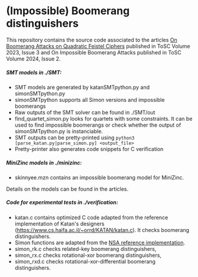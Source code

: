 # (Impossible) Boomerang distinguishers

This repository contains the source code associated to the articles [On Boomerang Attacks on Quadratic Feistel Ciphers](https://tosc.iacr.org/index.php/ToSC/article/view/11186) published in ToSC Volume 2023, Issue 3 and On Impossible Boomerang Attacks published in ToSC Volume 2024, Issue 2.

##### SMT models in ./SMT:
- SMT models are generated by katanSMTpython.py and simonSMTpython.py
- simonSMTpython supports all Simon versions and impossible boomerangs
- Raw outputs of the SMT solver can be found in ./SMT/out
- find_quartet_simon.py looks for quartets with some constraints. It can be used to find impossible boomerangs or check whether the output of simonSMTpython.py is instanciable.
- SMT outputs can be pretty-printed using `python3 [parse_katan.py|parse_simon.py] <output_file>`
- Pretty-printer also generates code snippets for C verification

##### MiniZinc models in ./minizinc:
- skinnyee.mzn contains an impossible boomerang model for MiniZinc.

Details on the models can be found in the articles.

##### Code for experimental tests in ./verification:
- katan.c contains optimized C code adapted from the reference implementation of Katan's designers (https://www.cs.haifa.ac.il/~orrd/KATAN/katan.c). It checks boomerang distinguishers.
- Simon functions are adapted from the [NSA reference implementation](https://nsacyber.github.io/simon-speck/implementations/ImplementationGuide1.1.pdf).
- simon_rk.c checks related-key boomerang distinguishers,
- simon_rx.c checks rotational-xor boomerang distinguishers,
- simon_rxd.c checks rotational-xor-differential boomerang distinguishers.
